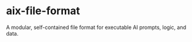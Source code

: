 # aix-file-format
A modular, self-contained file format for executable AI prompts, logic, and data.
